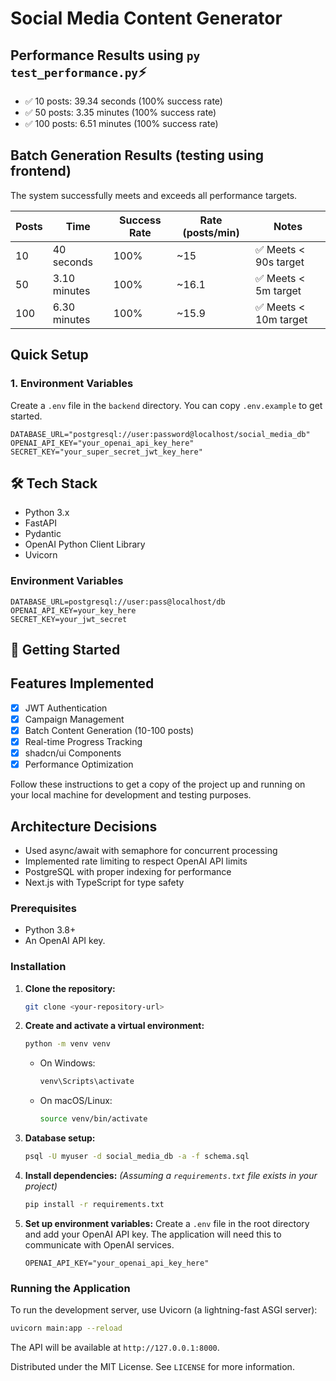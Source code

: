 # Social Media Content Generator

## Performance Results using `py test_performance.py`⚡
- ✅ 10 posts: 39.34 seconds (100% success rate)
- ✅ 50 posts: 3.35 minutes (100% success rate)  
- ✅ 100 posts: 6.51 minutes (100% success rate)

## Batch Generation Results (testing using frontend)

The system successfully meets and exceeds all performance targets.

| Posts | Time          | Success Rate | Rate (posts/min) | Notes                   |
|-------|---------------|--------------|------------------|-------------------------|
| 10    | 40 seconds    | 100%         | ~15              | ✅ Meets < 90s target   |
| 50    | 3.10 minutes  | 100%         | ~16.1            | ✅ Meets < 5m target    |
| 100   | 6.30 minutes  | 100%         | ~15.9            | ✅ Meets < 10m target   |

## Quick Setup

### 1. Environment Variables
Create a `.env` file in the `backend` directory. You can copy `.env.example` to get started.
```
DATABASE_URL="postgresql://user:password@localhost/social_media_db"
OPENAI_API_KEY="your_openai_api_key_here"
SECRET_KEY="your_super_secret_jwt_key_here"
```

## 🛠️ Tech Stack
*   Python 3.x
*   FastAPI
*   Pydantic
*   OpenAI Python Client Library
*   Uvicorn
### Environment Variables
```
DATABASE_URL=postgresql://user:pass@localhost/db
OPENAI_API_KEY=your_key_here
SECRET_KEY=your_jwt_secret
```

## 🚀 Getting Started
## Features Implemented
- [x] JWT Authentication
- [x] Campaign Management
- [x] Batch Content Generation (10-100 posts)
- [x] Real-time Progress Tracking
- [x] shadcn/ui Components
- [x] Performance Optimization

Follow these instructions to get a copy of the project up and running on your local machine for development and testing purposes.
## Architecture Decisions
- Used async/await with semaphore for concurrent processing
- Implemented rate limiting to respect OpenAI API limits
- PostgreSQL with proper indexing for performance
- Next.js with TypeScript for type safety

### Prerequisites

*   Python 3.8+
*   An OpenAI API key.

### Installation

1.  **Clone the repository:**
    ```bash
    git clone <your-repository-url>
    ```

2.  **Create and activate a virtual environment:**
    ```bash
    python -m venv venv
    ```
    *   On Windows:
        ```bash
        venv\Scripts\activate
        ```
    *   On macOS/Linux:
        ```bash
        source venv/bin/activate
        ```
3. **Database setup:**
    ```bash
    psql -U myuser -d social_media_db -a -f schema.sql
    ```
4.  **Install dependencies:**
    *(Assuming a `requirements.txt` file exists in your project)*
    ```bash
    pip install -r requirements.txt
    ```

5.  **Set up environment variables:**
    Create a `.env` file in the root directory and add your OpenAI API key. The application will need this to communicate with OpenAI services.
    ```env
    OPENAI_API_KEY="your_openai_api_key_here"
    ```

### Running the Application

To run the development server, use Uvicorn (a lightning-fast ASGI server):

```bash
uvicorn main:app --reload
```

The API will be available at `http://127.0.0.1:8000`.

Distributed under the MIT License. See `LICENSE` for more information.